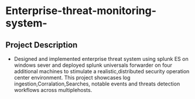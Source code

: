 # Enterprise-threat-monitoring-system-
## Project Description
- Designed and implemented enterprise threat system using splunk ES on windows sever and deployed splunk universals forwarder on four additional machines to stimulate a realistic,distributed security operation center environment. This project showcases log ingestion,Corralation,Searches, notable events and threats detection workflows across multiplehosts.
  
